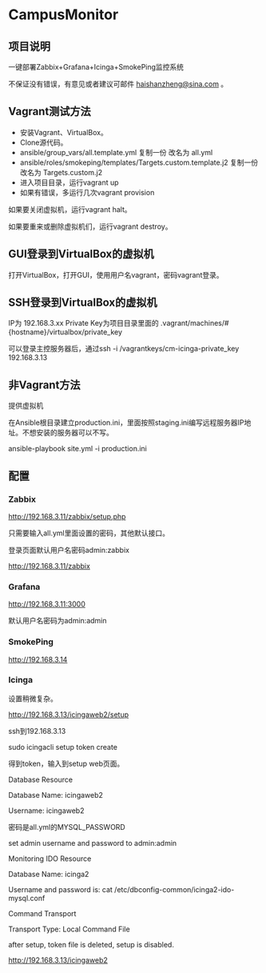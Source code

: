 # CampusMonitor

## 项目说明

一键部署Zabbix+Grafana+Icinga+SmokePing监控系统

不保证没有错误，有意见或者建议可邮件 haishanzheng@sina.com 。

## Vagrant测试方法

- 安装Vagrant、VirtualBox。
- Clone源代码。
- ansible/group_vars/all.template.yml 复制一份 改名为 all.yml
- ansible/roles/smokeping/templates/Targets.custom.template.j2 复制一份改名为 Targets.custom.j2
- 进入项目目录，运行vagrant up
- 如果有错误，多运行几次vagrant provision

如果要关闭虚拟机，运行vagrant halt。

如果要重来或删除虚拟机们，运行vagrant destroy。

## GUI登录到VirtualBox的虚拟机

打开VirtualBox，打开GUI，使用用户名vagrant，密码vagrant登录。

## SSH登录到VirtualBox的虚拟机

IP为 192.168.3.xx
Private Key为项目目录里面的 .vagrant/machines/#{hostname}/virtualbox/private_key

可以登录主控服务器后，通过ssh -i /vagrantkeys/cm-icinga-private_key 192.168.3.13

## 非Vagrant方法

提供虚拟机

在Ansible根目录建立production.ini，里面按照staging.ini编写远程服务器IP地址。不想安装的服务器可以不写。

ansible-playbook site.yml -i production.ini

## 配置

### Zabbix

http://192.168.3.11/zabbix/setup.php

只需要输入all.yml里面设置的密码，其他默认接口。

登录页面默认用户名密码admin:zabbix

http://192.168.3.11/zabbix

### Grafana

http://192.168.3.11:3000

默认用户名密码为admin:admin

### SmokePing

http://192.168.3.14

### Icinga

设置稍微复杂。

http://192.168.3.13/icingaweb2/setup

ssh到192.168.3.13

sudo icingacli setup token create

得到token，输入到setup web页面。

Database Resource

Database Name: icingaweb2

Username: icingaweb2

密码是all.yml的MYSQL_PASSWORD


set admin username and password to admin:admin

Monitoring IDO Resource

Database Name: icinga2

Username and password is: cat /etc/dbconfig-common/icinga2-ido-mysql.conf


Command Transport

Transport Type: Local Command File


after setup, token file is deleted, setup is disabled.

http://192.168.3.13/icingaweb2

